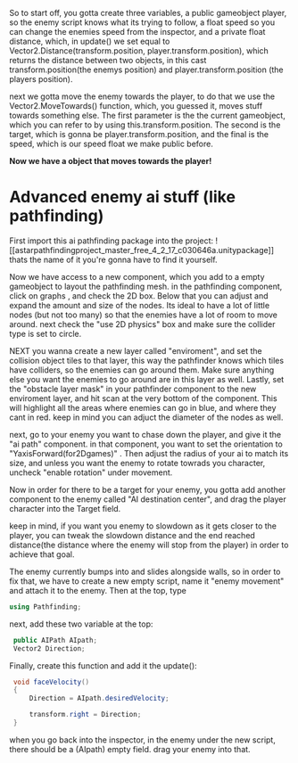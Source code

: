 So to start off, you gotta create three variables, a public gameobject player, so the enemy script knows what its trying to follow,  a float speed so you can change the enemies speed from the inspector,  and a private float distance, which, in update() we set equal to Vector2.Distance(transform.position, player.transform.position), which returns the distance between two objects, in this cast transform.position(the enemys position) and player.transform.position (the players position).

next we gotta move the enemy towards the player, to do that we use the Vector2.MoveTowards() function, which, you guessed it, moves stuff towards something else. The first parameter is the the current gameobject, which you can refer to by using this.transform.position. The second is the target, which is gonna be player.transform.position, and the final is the speed, which is our speed float we make public before.

**Now we have a object that moves towards the player!**


# Advanced enemy ai stuff (like pathfinding)

First import this ai pathfinding package into the project:
![[astarpathfindingproject_master_free_4_2_17_c030646a.unitypackage]]
thats the name of it you're gonna have to find it yourself.

Now we have access to a new  component, which you add to a empty gameobject to layout the pathfinding mesh. in the pathfinding component, click on graphs , and check the 2D box. Below that you can adjust and expand the amount and size of the nodes. Its ideal to have a lot of little nodes (but not too many) so that the enemies have a lot of room to move around.
next check the "use 2D physics" box and make sure the collider type is set to circle.

NEXT you wanna create a new layer called "enviroment", and set the collision object tiles to that layer, this way the pathfinder knows which tiles have colliders, so the enemies can go around them. Make sure anything else you want the enemies to go around are in this layer as well. Lastly, set the "obstacle layer mask" in your pathfinder component to the new enviroment layer, and hit scan at the very bottom of the component. This will highlight all the areas where enemies can go in blue, and where they cant in red. keep in mind you can adjuct the diameter of the nodes as well.

next, go to your enemy you want to chase down the player, and give it the "ai path" component. in that component, you want to set the orientation to "YaxisForward(for2Dgames)" . Then adjust the radius of your ai to match its size, and unless you want the enemy to rotate towrads you character, uncheck "enable rotation" under movement.

Now in order for there to be a target for your enemy, you gotta add another component to the enemy called "AI destination center", and drag the player character into the Target field.

keep in mind, if you want you enemy to slowdown as it gets closer to the player, you can tweak the slowdown distance and the end reached distance(the distance where the enemy will stop from the player) in order to achieve that goal.

The enemy currently bumps into and slides alongside walls, so in order to fix that, we have to create a new empty script, name it "enemy movement" and attach it to the enemy. Then at the top, type 

```cs
using Pathfinding;
```

next, add these two variable at the top:

```cs
 public AIPath AIpath;
 Vector2 Direction;
```

Finally, create this function and add it the update():
```cs
 void faceVelocity()
 {
     Direction = AIpath.desiredVelocity;

     transform.right = Direction;
 }
```
when you go back into the inspector, in the enemy under the new script, there should be a  (AIpath) empty field. drag your enemy into that.
